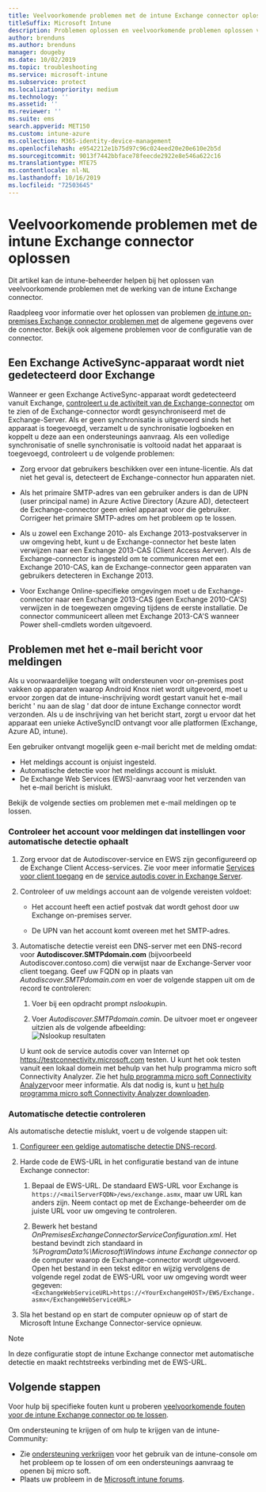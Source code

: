 ```yaml
---
title: Veelvoorkomende problemen met de intune Exchange connector oplossen
titleSuffix: Microsoft Intune
description: Problemen oplossen en veelvoorkomende problemen oplossen voor de on-premises Microsoft Intune Exchange-connector.
author: brenduns
ms.author: brenduns
manager: dougeby
ms.date: 10/02/2019
ms.topic: troubleshooting
ms.service: microsoft-intune
ms.subservice: protect
ms.localizationpriority: medium
ms.technology: ''
ms.assetid: ''
ms.reviewer: ''
ms.suite: ems
search.appverid: MET150
ms.custom: intune-azure
ms.collection: M365-identity-device-management
ms.openlocfilehash: e9542212e1b75d97c96c024eed20e20e610e2b5d
ms.sourcegitcommit: 9013f7442bbface78feecde2922e8e546a622c16
ms.translationtype: MTE75
ms.contentlocale: nl-NL
ms.lasthandoff: 10/16/2019
ms.locfileid: "72503645"
---
```

# <a name="resolve-common-problems-with-the-intune-exchange-connector"></a>Veelvoorkomende problemen met de intune Exchange connector oplossen
 
Dit artikel kan de intune-beheerder helpen bij het oplossen van veelvoorkomende problemen met de werking van de intune Exchange connector.  

Raadpleeg voor informatie over het oplossen van problemen [de intune on-premises Exchange connector problemen met](troubleshoot-exchange-connector.md) de algemene gegevens over de connector. Bekijk ook algemene problemen voor de configuratie van de connector. 

## <a name="an-exchange-activesync-device-isnt-discovered-from-exchange"></a>Een Exchange ActiveSync-apparaat wordt niet gedetecteerd door Exchange

Wanneer er geen Exchange ActiveSync-apparaat wordt gedetecteerd vanuit Exchange, [controleert u de activiteit van de Exchange-connector](exchange-connector-install.md#on-premises-intune-exchange-connector-high-availability-support) om te zien of de Exchange-connector wordt gesynchroniseerd met de Exchange-Server. Als er geen synchronisatie is uitgevoerd sinds het apparaat is toegevoegd, verzamelt u de synchronisatie logboeken en koppelt u deze aan een ondersteunings aanvraag. Als een volledige synchronisatie of snelle synchronisatie is voltooid nadat het apparaat is toegevoegd, controleert u de volgende problemen: 

- Zorg ervoor dat gebruikers beschikken over een intune-licentie. Als dat niet het geval is, detecteert de Exchange-connector hun apparaten niet.  

- Als het primaire SMTP-adres van een gebruiker anders is dan de UPN (user principal name) in Azure Active Directory (Azure AD), detecteert de Exchange-connector geen enkel apparaat voor die gebruiker. Corrigeer het primaire SMTP-adres om het probleem op te lossen.  

- Als u zowel een Exchange 2010- als Exchange 2013-postvakserver in uw omgeving hebt, kunt u de Exchange-connector het beste laten verwijzen naar een Exchange 2013-CAS (Client Access Aerver). Als de Exchange-connector is ingesteld om te communiceren met een Exchange 2010-CAS, kan de Exchange-connector geen apparaten van gebruikers detecteren in Exchange 2013.  

- Voor Exchange Online-specifieke omgevingen moet u de Exchange-connector naar een Exchange 2013-CAS (geen Exchange 2010-CA'S) verwijzen in de toegewezen omgeving tijdens de eerste installatie. De connector communiceert alleen met Exchange 2013-CA'S wanneer Power shell-cmdlets worden uitgevoerd.  


## <a name="problems-with-the-notification-email-message"></a>Problemen met het e-mail bericht voor meldingen  

Als u voorwaardelijke toegang wilt ondersteunen voor on-premises post vakken op apparaten waarop Android Knox niet wordt uitgevoerd, moet u ervoor zorgen dat de intune-inschrijving wordt gestart vanuit het e-mail bericht ' nu aan de slag ' dat door de intune Exchange connector wordt verzonden. Als u de inschrijving van het bericht start, zorgt u ervoor dat het apparaat een unieke ActiveSyncID ontvangt voor alle platformen (Exchange, Azure AD, intune).  

Een gebruiker ontvangt mogelijk geen e-mail bericht met de melding omdat:  

- Het meldings account is onjuist ingesteld.
- Automatische detectie voor het meldings account is mislukt.
- De Exchange Web Services (EWS)-aanvraag voor het verzenden van het e-mail bericht is mislukt.

Bekijk de volgende secties om problemen met e-mail meldingen op te lossen.

### <a name="check-the-notification-account-that-retrieves-autodiscover-settings"></a>Controleer het account voor meldingen dat instellingen voor automatische detectie ophaalt
1. Zorg ervoor dat de Autodiscover-service en EWS zijn geconfigureerd op de Exchange Client Access-services. Zie voor meer informatie [Services voor client toegang](https://docs.microsoft.com/Exchange/architecture/client-access/client-access) en de [service autodis cover in Exchange Server](https://docs.microsoft.com/Exchange/architecture/client-access/autodiscover?view=exchserver-2019).


2. Controleer of uw meldings account aan de volgende vereisten voldoet:

   - Het account heeft een actief postvak dat wordt gehost door uw Exchange on-premises server.  

   - De UPN van het account komt overeen met het SMTP-adres.

3. Automatische detectie vereist een DNS-server met een DNS-record voor **Autodiscover.SMTPdomain.com** (bijvoorbeeld Autodiscover.contoso.com) die verwijst naar de Exchange-Server voor client toegang. Geef uw FQDN op in plaats van *Autodiscover.SMTPdomain.com* en voer de volgende stappen uit om de record te controleren:

   1. Voer bij een opdracht prompt *nslookup*in.  

   2. Voer *Autodiscover.SMTPdomain.com*in. De uitvoer moet er ongeveer uitzien als de volgende afbeelding:  
      ![Nslookup resultaten ](./media/troubleshoot-exchange-connector-common-problems/nslookup-results.png
)

   U kunt ook de service autodis cover van Internet op https://testconnectivity.microsoft.com testen. U kunt het ook testen vanuit een lokaal domein met behulp van het hulp programma micro soft Connectivity Analyzer. Zie het [hulp programma micro soft Connectivity Analyzer](https://docs.microsoft.com/en-us/previous-versions/office/exchange-remote-connectivity/jj851141(v=exchg.80))voor meer informatie. Als dat nodig is, kunt u [het hulp programma micro soft Connectivity Analyzer downloaden](https://go.microsoft.com/fwlink/?LinkID=313782).


### <a name="check-autodiscovery"></a>Automatische detectie controleren  

Als automatische detectie mislukt, voert u de volgende stappen uit:
1. [Configureer een geldige automatische detectie DNS-record](https://docs.microsoft.com/previous-versions/exchange-server/exchange-150/mt473798(v=exchg.150)). 

2. Harde code de EWS-URL in het configuratie bestand van de intune Exchange connector:

   1. Bepaal de EWS-URL. De standaard EWS-URL voor Exchange is `https://<mailServerFQDN>/ews/exchange.asmx`, maar uw URL kan anders zijn. Neem contact op met de Exchange-beheerder om de juiste URL voor uw omgeving te controleren.

   2. Bewerk het bestand *OnPremisesExchangeConnectorServiceConfiguration.xml*. Het bestand bevindt zich standaard in *%ProgramData%\Microsoft\Windows intune Exchange connector* op de computer waarop de Exchange-connector wordt uitgevoerd. Open het bestand in een tekst editor en wijzig vervolgens de volgende regel zodat de EWS-URL voor uw omgeving wordt weer gegeven: `<ExchangeWebServiceURL>https://<YourExchangeHOST>/EWS/Exchange.asmx</ExchangeWebServiceURL>`
    

3. Sla het bestand op en start de computer opnieuw op of start de Microsoft Intune Exchange Connector-service opnieuw.

>[!NOTE]
> In deze configuratie stopt de intune Exchange connector met automatische detectie en maakt rechtstreeks verbinding met de EWS-URL.

## <a name="next-steps"></a>Volgende stappen  

Voor hulp bij specifieke fouten kunt u proberen [veelvoorkomende fouten voor de intune Exchange connector op te lossen](troubleshoot-exchange-connector-common-errors.md).

Om ondersteuning te krijgen of om hulp te krijgen van de intune-Community:
- Zie [ondersteuning verkrijgen](../fundamentals/get-support.md) voor het gebruik van de intune-console om het probleem op te lossen of om een ondersteunings aanvraag te openen bij micro soft. 
- Plaats uw probleem in de [Microsoft intune forums](https://social.technet.microsoft.com/Forums/en-US/home?forum=microsoftintuneprod).  
